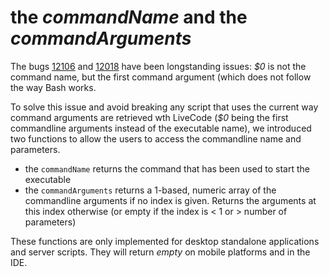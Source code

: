 # the *commandName* and the *commandArguments*

The bugs [12106](http://quality.runrev.com/show_bug.cgi?id=12106) and [12018](http://quality.runrev.com/show_bug.cgi?id=12108) have been longstanding issues: *$0* is not the command name, but the first command argument (which does not follow the way Bash works.

To solve this issue and avoid breaking any script that uses the current way command arguments are retrieved wth LiveCode (*$0* being the first commandline arguments instead of the executable name), we introduced two functions to allow the users to access the commandline name and parameters.

* the `commandName` returns the command that has been used to start the executable
* the `commandArguments` returns a 1-based, numeric array of the commandline arguments if no index is given. Returns the arguments at this index otherwise (or empty if the index is < 1 or > number of parameters)

These functions are only implemented for desktop standalone applications and server scripts. They will return *empty* on mobile platforms and in the IDE.
